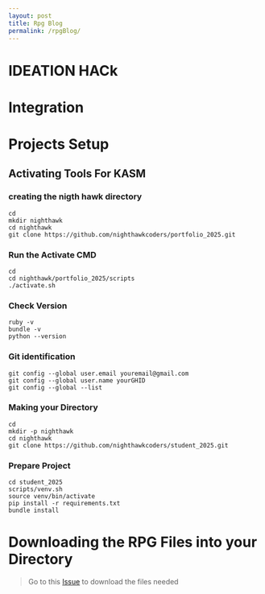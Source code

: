 ```yaml
---
layout: post
title: Rpg Blog
permalink: /rpgBlog/
---
```

# IDEATION HACk

# Integration



# Projects Setup

## Activating Tools For KASM
### creating the nigth hawk directory
```bullets
cd
mkdir nighthawk 
cd nighthawk 
git clone https://github.com/nighthawkcoders/portfolio_2025.git
```
### Run the Activate CMD
```bullets
cd
cd nighthawk/portfolio_2025/scripts
./activate.sh 
```
### Check Version
```bullets
ruby -v
bundle -v
python --version
```
### Git identification
```bullets
git config --global user.email youremail@gmail.com
git config --global user.name yourGHID 
git config --global --list
```
### Making your Directory
```bullets
cd
mkdir -p nighthawk
cd nighthawk 
git clone https://github.com/nighthawkcoders/student_2025.git
```
### Prepare Project
```bullets
cd student_2025
scripts/venv.sh
source venv/bin/activate
pip install -r requirements.txt
bundle install
```
# Downloading the RPG Files into your Directory
> Go to this [Issue](https://github.com/mrboiisthebest/william_2025/issues/10#issue-2551516564) to download the files needed

